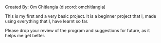
Created By: Om Chitlangia (discord: omchitlangia)

This is my first and a very basic project.
It is a beginner project that I, made using everything that I, have learnt so far.

Please drop your review of the program and suggestions for future, as it helps me get better.


